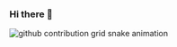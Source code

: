 ### Hi there 👋

<!--
**senakrks/senakrks** is a ✨ _special_ ✨ repository because its `README.md` (this file) appears on your GitHub profile.

Here are some ideas to get you started:

- 🔭 I’m currently working on ...
- 🌱 I’m currently learning ...
- 👯 I’m looking to collaborate on ...
- 🤔 I’m looking for help with ...
- 💬 Ask me about ...
- 📫 How to reach me: ...
- 😄 Pronouns: ...
- ⚡ Fun fact: ...
-->
<picture>
  <source media="(prefers-color-scheme: dark)" srcset="https://raw.githubusercontent.com/senakrks/senakrks/output/github-contribution-grid-snake-dark.svg">
  <source media="(prefers-color-scheme: light)" srcset="https://raw.githubusercontent.com/senakrks/senakrks/output/github-contribution-grid-snake.svg">
  <img alt="github contribution grid snake animation" src="https://raw.githubusercontent.com/senakrks/senakrks/output/github-contribution-grid-snake.svg">
</picture>

